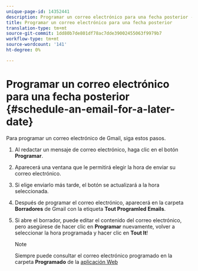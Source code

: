 ```yaml
---
unique-page-id: 14352441
description: Programar un correo electrónico para una fecha posterior - Documentos de marketing - Documentación del producto
title: Programar un correo electrónico para una fecha posterior
translation-type: tm+mt
source-git-commit: 1dd80b7de801df78ac7dde39002455063f9979b7
workflow-type: tm+mt
source-wordcount: '141'
ht-degree: 0%

---
```



# Programar un correo electrónico para una fecha posterior {#schedule-an-email-for-a-later-date}

Para programar un correo electrónico de Gmail, siga estos pasos.

1. Al redactar un mensaje de correo electrónico, haga clic en el botón **Programar**.

1. Aparecerá una ventana que le permitirá elegir la hora de enviar su correo electrónico.

1. Si elige enviarlo más tarde, el botón se actualizará a la hora seleccionada.

1. Después de programar el correo electrónico, aparecerá en la carpeta **Borradores** de Gmail con la etiqueta **Tout Programled Emails**.

1. Si abre el borrador, puede editar el contenido del correo electrónico, pero asegúrese de hacer clic en **Programar** nuevamente, volver a seleccionar la hora programada y hacer clic en **Tout It**!

   >[!NOTE]
   >
   >Siempre puede consultar el correo electrónico programado en la carpeta **Programado** de la [aplicación Web](https://toutapp.com/login)
